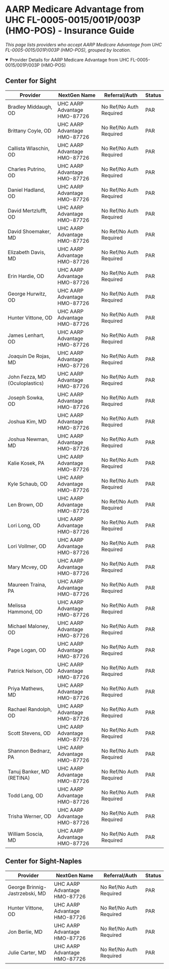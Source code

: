 # AARP Medicare Advantage from UHC FL-0005-0015/001P/003P (HMO-POS) - Insurance Guide

*This page lists providers who accept AARP Medicare Advantage from UHC FL-0005-0015/001P/003P (HMO-POS), grouped by location.*

<details open><summary>Provider Details for AARP Medicare Advantage from UHC FL-0005-0015/001P/003P (HMO-POS)</summary>

## Center for Sight

| Provider | NextGen Name | Referral/Auth | Status |
|----------|-------------|--------------|--------|
| Bradley Middaugh, OD | UHC AARP Advantage HMO-87726 | No Ref/No Auth Required | PAR |
| Brittany Coyle, OD | UHC AARP Advantage HMO-87726 | No Ref/No Auth Required | PAR |
| Callista Wlaschin, OD | UHC AARP Advantage HMO-87726 | No Ref/No Auth Required | PAR |
| Charles Putrino, OD | UHC AARP Advantage HMO-87726 | No Ref/No Auth Required | PAR |
| Daniel Hadland, OD | UHC AARP Advantage HMO-87726 | No Ref/No Auth Required | PAR |
| David Mertzlufft, OD | UHC AARP Advantage HMO-87726 | No Ref/No Auth Required | PAR |
| David Shoemaker, MD | UHC AARP Advantage HMO-87726 | No Ref/No Auth Required | PAR |
| Elizabeth Davis, MD | UHC AARP Advantage HMO-87726 | No Ref/No Auth Required | PAR |
| Erin Hardie, OD | UHC AARP Advantage HMO-87726 | No Ref/No Auth Required | PAR |
| George Hurwitz, OD | UHC AARP Advantage HMO-87726 | No Ref/No Auth Required | PAR |
| Hunter Vittone, OD | UHC AARP Advantage HMO-87726 | No Ref/No Auth Required | PAR |
| James Lenhart, OD | UHC AARP Advantage HMO-87726 | No Ref/No Auth Required | PAR |
| Joaquin De Rojas, MD | UHC AARP Advantage HMO-87726 | No Ref/No Auth Required | PAR |
| John Fezza, MD (Oculoplastics) | UHC AARP Advantage HMO-87726 | No Ref/No Auth Required | PAR |
| Joseph Sowka, OD | UHC AARP Advantage HMO-87726 | No Ref/No Auth Required | PAR |
| Joshua Kim, MD | UHC AARP Advantage HMO-87726 | No Ref/No Auth Required | PAR |
| Joshua Newman, MD | UHC AARP Advantage HMO-87726 | No Ref/No Auth Required | PAR |
| Kalie Kosek, PA | UHC AARP Advantage HMO-87726 | No Ref/No Auth Required | PAR |
| Kyle Schaub, OD | UHC AARP Advantage HMO-87726 | No Ref/No Auth Required | PAR |
| Len Brown, OD | UHC AARP Advantage HMO-87726 | No Ref/No Auth Required | PAR |
| Lori Long, OD | UHC AARP Advantage HMO-87726 | No Ref/No Auth Required | PAR |
| Lori Vollmer, OD | UHC AARP Advantage HMO-87726 | No Ref/No Auth Required | PAR |
| Mary Mcvey, OD | UHC AARP Advantage HMO-87726 | No Ref/No Auth Required | PAR |
| Maureen Traina, PA | UHC AARP Advantage HMO-87726 | No Ref/No Auth Required | PAR |
| Melissa Hammond, OD | UHC AARP Advantage HMO-87726 | No Ref/No Auth Required | PAR |
| Michael Maloney, OD | UHC AARP Advantage HMO-87726 | No Ref/No Auth Required | PAR |
| Page Logan, OD | UHC AARP Advantage HMO-87726 | No Ref/No Auth Required | PAR |
| Patrick Nelson, OD | UHC AARP Advantage HMO-87726 | No Ref/No Auth Required | PAR |
| Priya Mathews, MD | UHC AARP Advantage HMO-87726 | No Ref/No Auth Required | PAR |
| Rachael Randolph, OD | UHC AARP Advantage HMO-87726 | No Ref/No Auth Required | PAR |
| Scott Stevens, OD | UHC AARP Advantage HMO-87726 | No Ref/No Auth Required | PAR |
| Shannon Bednarz, PA | UHC AARP Advantage HMO-87726 | No Ref/No Auth Required | PAR |
| Tanuj Banker, MD (RETINA) | UHC AARP Advantage HMO-87726 | No Ref/No Auth Required | PAR |
| Todd Lang, OD | UHC AARP Advantage HMO-87726 | No Ref/No Auth Required | PAR |
| Trisha Werner, OD | UHC AARP Advantage HMO-87726 | No Ref/No Auth Required | PAR |
| William Soscia, MD | UHC AARP Advantage HMO-87726 | No Ref/No Auth Required | PAR |

## Center for Sight-Naples

| Provider | NextGen Name | Referral/Auth | Status |
|----------|-------------|--------------|--------|
| George Brinnig-Jastrzebski, MD | UHC AARP Advantage HMO-87726 | No Ref/No Auth Required | PAR |
| Hunter Vittone, OD | UHC AARP Advantage HMO-87726 | No Ref/No Auth Required | PAR |
| Jon Berlie, MD | UHC AARP Advantage HMO-87726 | No Ref/No Auth Required | PAR |
| Julie Carter, MD | UHC AARP Advantage HMO-87726 | No Ref/No Auth Required | PAR |

</details>

